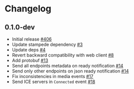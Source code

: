 # Changelog

## 0.1.0-dev
* Initial release [#406](https://github.com/fishjam-dev/membrane_rtc_engine/pull/406)
* Update stampede dependency [#3](https://github.com/fishjam-cloud/membrane_rtc_engine/pull/3)
* Update deps [#4](https://github.com/fishjam-cloud/membrane_rtc_engine/pull/5)
* Revert backward compatibility with web client [#8](https://github.com/fishjam-cloud/membrane_rtc_engine/pull/8)
* Add protobuf [#13](https://github.com/fishjam-cloud/membrane_rtc_engine/pull/13)
* Send all endpoints metadata on ready notification [#14](https://github.com/fishjam-cloud/membrane_rtc_engine/pull/14)
* Send only other endpoints on json ready notification [#14](https://github.com/fishjam-cloud/membrane_rtc_engine/pull/16)
* Fix inconsistencies in media events [#17](https://github.com/fishjam-cloud/membrane_rtc_engine/pull/17)
* Send ICE servers in `Connected` event [#18](https://github.com/fishjam-cloud/membrane_rtc_engine/pull/18)
